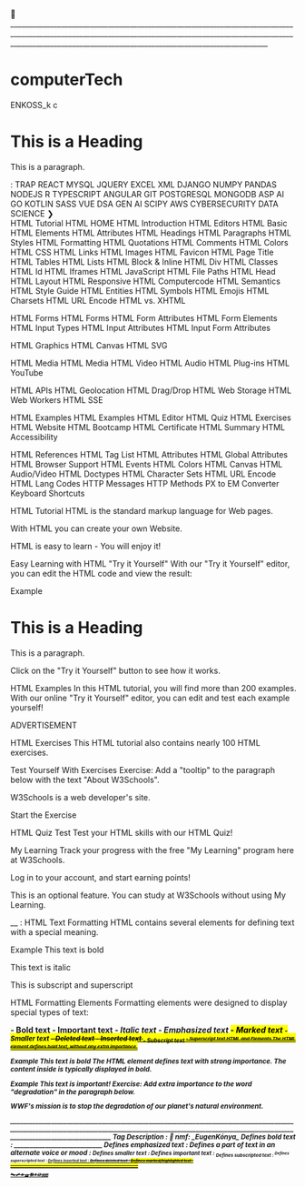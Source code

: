 


🥇 ___________________________________________________________________________________________________________________________________________________________________________________________________________________________________
# computerTech
ENKOSS_k
c<!DOCTYPE html>
<html>
<head>
<title>Page Title</title>
</head>
<body>

<h1>This is a Heading</h1>
<p>This is a paragraph.</p>

</body>
</html>

: TRAP REACT MYSQL JQUERY EXCEL XML DJANGO NUMPY PANDAS NODEJS R TYPESCRIPT ANGULAR GIT POSTGRESQL MONGODB ASP AI GO KOTLIN SASS VUE DSA GEN AI SCIPY AWS CYBERSECURITY DATA SCIENCE      ❯   
HTML Tutorial
HTML HOME
HTML Introduction
HTML Editors
HTML Basic
HTML Elements
HTML Attributes
HTML Headings
HTML Paragraphs
HTML Styles
HTML Formatting
HTML Quotations
HTML Comments
HTML Colors
HTML CSS
HTML Links
HTML Images
HTML Favicon
HTML Page Title
HTML Tables
HTML Lists
HTML Block & Inline
HTML Div
HTML Classes
HTML Id
HTML Iframes
HTML JavaScript
HTML File Paths
HTML Head
HTML Layout
HTML Responsive
HTML Computercode
HTML Semantics
HTML Style Guide
HTML Entities
HTML Symbols
HTML Emojis
HTML Charsets
HTML URL Encode
HTML vs. XHTML

HTML Forms
HTML Forms
HTML Form Attributes
HTML Form Elements
HTML Input Types
HTML Input Attributes
HTML Input Form Attributes

HTML Graphics
HTML Canvas
HTML SVG

HTML Media
HTML Media
HTML Video
HTML Audio
HTML Plug-ins
HTML YouTube

HTML APIs
HTML Geolocation
HTML Drag/Drop
HTML Web Storage
HTML Web Workers
HTML SSE

HTML Examples
HTML Examples
HTML Editor
HTML Quiz
HTML Exercises
HTML Website
HTML Bootcamp
HTML Certificate
HTML Summary
HTML Accessibility

HTML References
HTML Tag List
HTML Attributes
HTML Global Attributes
HTML Browser Support
HTML Events
HTML Colors
HTML Canvas
HTML Audio/Video
HTML Doctypes
HTML Character Sets
HTML URL Encode
HTML Lang Codes
HTTP Messages
HTTP Methods
PX to EM Converter
Keyboard Shortcuts



HTML Tutorial
HTML is the standard markup language for Web pages.

With HTML you can create your own Website.

HTML is easy to learn - You will enjoy it!



Easy Learning with HTML "Try it Yourself"
With our "Try it Yourself" editor, you can edit the HTML code and view the result:

Example
<!DOCTYPE html>
<html>
<head>
<title>Page Title</title>
</head>
<body>

<h1>This is a Heading</h1>
<p>This is a paragraph.</p>

</body>
</html>
Click on the "Try it Yourself" button to see how it works.

HTML Examples
In this HTML tutorial, you will find more than 200 examples. With our online "Try it Yourself" editor, you can edit and test each example yourself!


ADVERTISEMENT

HTML Exercises
This HTML tutorial also contains nearly 100 HTML exercises.

Test Yourself With Exercises
Exercise:
Add a "tooltip" to the paragraph below with the text "About W3Schools".

<p 
="About W3Schools">W3Schools is a web developer's site.</p>

Start the Exercise

HTML Quiz Test
Test your HTML skills with our HTML Quiz!


My Learning
Track your progress with the free "My Learning" program here at W3Schools.

Log in to your account, and start earning points!

This is an optional feature. You can study at W3Schools without using My Learning.


__ : HTML Text Formatting
HTML contains several elements for defining text with a special meaning.

Example
This text is bold

This text is italic

This is subscript and superscript

HTML Formatting Elements
Formatting elements were designed to display special types of text:

<b> - Bold text
<strong> - Important text
<i> - Italic text
<em> - Emphasized text
<mark> - Marked text
<small> - Smaller text
<del> - Deleted text
<ins> - Inserted text
<sub> - Subscript text
<sup> - Superscript text
HTML <b> and <strong> Elements
The HTML <b> element defines bold text, without any extra importance.

Example
<b>This text is bold</b>
The HTML <strong> element defines text with strong importance. The content inside is typically displayed in bold.

Example
<strong>This text is important!</strong>
Exercise:
Add extra importance to the word "degradation" in the paragraph below.

<p>
WWF's mission is to stop the 
degradation
 of our planet's natural environment.
</p>
____________________________________________________________________________________________________________________________________________________________________________________________________________________
Tag	Description                                                      :      🥇     nmf: _EugenKónya_
<b>	Defines bold text                                                :     ____________________________
<em>	Defines emphasized text                                        :
<i>	Defines a part of text in an alternate voice or mood             :
<small>	Defines smaller text                                         :
<strong>	Defines important text                                     : 
<sub>	Defines subscripted text                                       :
<sup>	Defines superscripted text                                     :
<ins>	Defines inserted text                                          :
<del>	Defines deleted text                                           :
<mark>	Defines marked/highlighted text                              :
______________________________________________________________________

🛰️
🩹
⚛️
🛺
🏗️
⏬
☑️
🇦🇨
